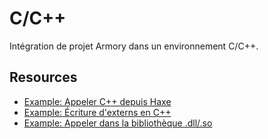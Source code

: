 # C/C++

Intégration de projet Armory dans un environnement C/C++.

## Resources

- [Example: Appeler C++ depuis Haxe](https://github.com/armory3d/kha_callcpp)
- [Example: Écriture d'externs en C++](https://github.com/armory3d/kha_cppexterns)
- [Example: Appeler dans la bibliothèque .dll/.so ](https://github.com/armory3d/kha_calldll)
